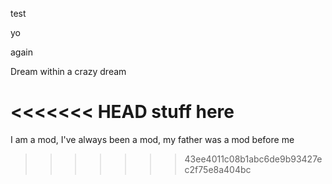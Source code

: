test

yo

again

Dream within a crazy dream

<<<<<<< HEAD
stuff here
=======
I am a mod, I've always been a mod, my father was a mod before me
>>>>>>> 43ee4011c08b1abc6de9b93427ec2f75e8a404bc

